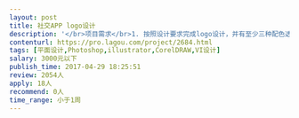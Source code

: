 ```yaml
---                
layout: post       
title: 社交APP logo设计           
description: '</br>项目需求</br>1. 按照设计要求完成logo设计，并有至少三种配色选择。</br>2. 设计后，logo配色需要应用到app主要页面上</br>3. 需要迎合玩潮流的年轻人</br>4. 简单明了，偏好对比度高的色彩搭配，参考案例snapchat、live.ly、PocketVedio</br></br>人员要求：</br>最好有类似风格案例，并愿意沟通需求。</br>'     
contenturl: https://pro.lagou.com/project/2684.html      
tags: [平面设计,Photoshop,illustrator,CorelDRAW,VI设计]            
salary: 3000元以下          
publish_time: 2017-04-29 18:25:51         
review: 2054人                   
apply: 18人                   
recommend: 0人                   
time_range: 小于1周              
---                 
```

